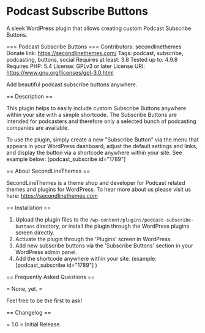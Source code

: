 # Podcast Subscribe Buttons
A sleek WordPress plugin that allows creating custom Podcast Subscribe Buttons.


=== Podcast Subscribe Buttons ===
Contributors: secondlinethemes
Donate link: https://secondlinethemes.com/
Tags: podcast, subscribe, podcasting, buttons, social
Requires at least: 3.8
Tested up to: 4.9.8
Requires PHP: 5.4
License: GPLv3 or later
License URI: https://www.gnu.org/licenses/gpl-3.0.html

Add beautiful podcast subscribe buttons anywhere.

== Description ==

This plugin helps to easily include custom Subscribe Buttons anywhere within your site with a simple shortcode. 
The Subscribe Buttons are intended for podcasters and therefore only a selected bunch of podcasting companies are available. 

To use the plugin, simply create a new "Subscribe Button" via the menu that appears in your WordPress dashboard, adjust the default settings and links, and display the button via a shortcode anywhere within your site. See example below:
[podcast_subscribe id="1789"]

== About SecondLineThemes ==

SecondLineThemes is a theme shop and developer for Podcast related themes and plugins for WordPress. To hear more about us please visit us here:
https://secondlinethemes.com


== Installation ==

1. Upload the plugin files to the `/wp-content/plugins/podcast-subscribe-buttons` directory, or install the plugin through the WordPress plugins screen directly.
2. Activate the plugin through the 'Plugins' screen in WordPress.
3. Add new subscribe buttons via the 'Subscribe Buttons' section in your WordPress admin panel.
4. Add the shortcode anywhere within your site. (example: [podcast_subscribe id="1789"]  )


== Frequently Asked Questions ==

= None, yet. =

Feel free to be the first to ask!


== Changelog ==


= 1.0 =
Initial Release.
